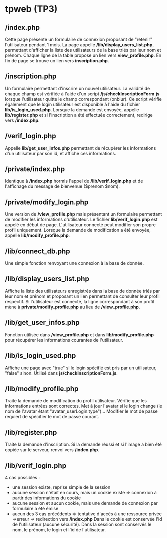 # tpweb (TP3)
## /index.php
Cette page présente un formulaire de connexion proposant de "retenir" l'utilisateur pendant 1 mois.
La page appelle __/lib/display_users_list.php__, permettant d'afficher la liste des utilisateurs de la base triés par leur nom et prénom. Chaque ligne de la table propose un lien vers __view_profile.php__.
En fin de page se trouve un lien vers __inscription.php__.

## /inscription.php
Un formulaire permettant d'inscrire un nouvel utilisateur.
La validité de chaque champ est vérifiée à l'aide d'un script __/js/checkInscriptionForm.js__ lorsque l'utilisateur quitte le champ correspondant (onblur). Ce script vérifie également que le login utilisateur est disponible à l'aide du fichier __lib/is_login_used.php__. Lorsque la demande est envoyée, appelle __lib/register.php__ et si l'inscription a été effectuée correctement, redirige vers __/index.php__.

## /verif_login.php
Appelle __lib/get_user_infos.php__ permettant de récupérer les informations d'un utilisateur par son id, et affiche ces informations.

## /private/index.php
Identique à __/index.php__ hormis l'appel de __/lib/verif_login.php__ et de l'affichage du message de bienvenue ($prenom $nom).

## /private/modify_login.php
Une version de __/view_profile.php__ mais présentant un formulaire permettant de modifier les informations d'utilisateur. Le fichier __lib/verif_login.php__ est appelé en début de page. L'utilisateur connecté peut modifier son propre profil uniquement. Lorsque la demande de modification a été envoyée, appelle __lib/modify_profile.php__.

## /lib/connect_db.php
Une simple fonction renvoyant une connexion à la base de donnée.

## /lib/display_users_list.php
Affiche la liste des utilisateurs enregistrés dans la base de donnée triés par leur nom et prénom et proposant un lien permettant de consulter leur profil respectif. Si l'utilisateur est connecté, la ligne correspondant à son profil mène à __private/modify_profile.php__ au lieu de __/view_profile.php__.

## /lib/get_user_infos.php
Fonction utilisée dans __/view_profile.php__ et dans __lib/modify_profile.php__ pour récupérer les informations courantes de l'utilisateur.

## /lib/is_login_used.php
Affiche une page avec "true" si le login spécifié est pris par un utilisateur, "false" sinon. Utilisé dans __js/checkInscriptionForm.js__.

## /lib/modify_profile.php
Traite la demande de modification du profil utilisateur. Vérifie que les informations entrées sont correctes. Met à jour l'avatar si le login change (le nom de l'avatar étant "avatar_userLogin.type")... Modifier le mot de passe requiert de spécifier le mot de passe courant.  

## /lib/register.php
Traite la demande d'inscription. Si la demande réussi et si l'image a bien été copiée sur le serveur, renvoi vers __/index.php__.

## /lib/verif_login.php
4 cas possibles :
* une session existe, reprise simple de la session
* aucune session n'était en cours, mais un cookie existe => connexion à partir des informations du cookie
* aucune session et aucun cookie, mais une demande de connexion par formulaire a été émise
* aucun des 3 cas précédents => tentative d'accès à une ressource privée =>erreur => redirection vers __/index.php__
Dans le cookie est conservée l'id de l'utilisateur (aucune sécurité).
Dans la session sont conservés le nom, le prénom, le login et l'id de l'utilisateur.
